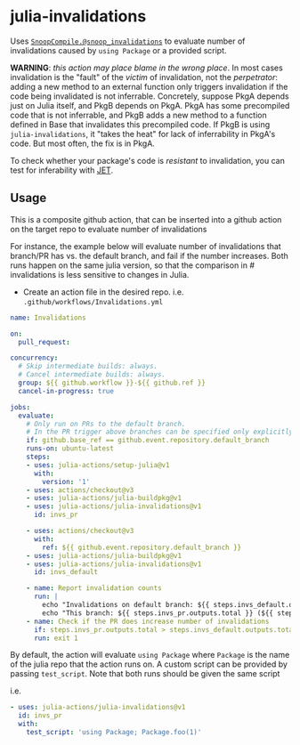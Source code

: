 # julia-invalidations
Uses [`SnoopCompile.@snoop_invalidations`](https://timholy.github.io/SnoopCompile.jl/dev/tutorials/invalidations/)
to evaluate number of invalidations caused by `using Package` or a provided script.

**WARNING**: *this action may place blame in the wrong place*. In most cases invalidation is the "fault" of the *victim* of invalidation, not the *perpetrator*: adding a new method to an external function only triggers invalidation if the code being invalidated is not inferrable. Concretely, suppose PkgA depends just on Julia itself, and PkgB depends on PkgA. PkgA has some precompiled code that is not inferrable, and PkgB adds a new method to a function defined in Base that invalidates this precompiled code. If PkgB is using `julia-invalidations`, it "takes the heat" for lack of inferrability in PkgA's code. But most often, the fix is in PkgA.

To check whether your package's code is *resistant* to invalidation, you can test for inferability with [JET](https://aviatesk.github.io/JET.jl/dev/optanalysis/#optanalysis-test-integration).

## Usage

This is a composite github action, that can be inserted into a github action on the target repo to evaluate number of invalidations

For instance, the example below will evaluate number of invalidations that branch/PR has vs. the default branch, and fail if the number increases.
Both runs happen on the same julia version, so that the comparison in # invalidations is less sensitive to changes in Julia.

- Create an action file in the desired repo. i.e. `.github/workflows/Invalidations.yml`

```yaml
name: Invalidations

on:
  pull_request:

concurrency:
  # Skip intermediate builds: always.
  # Cancel intermediate builds: always.
  group: ${{ github.workflow }}-${{ github.ref }}
  cancel-in-progress: true

jobs:
  evaluate:
    # Only run on PRs to the default branch.
    # In the PR trigger above branches can be specified only explicitly whereas this check should work for master, main, or any other default branch
    if: github.base_ref == github.event.repository.default_branch
    runs-on: ubuntu-latest
    steps:
    - uses: julia-actions/setup-julia@v1
      with:
        version: '1'
    - uses: actions/checkout@v3
    - uses: julia-actions/julia-buildpkg@v1
    - uses: julia-actions/julia-invalidations@v1
      id: invs_pr

    - uses: actions/checkout@v3
      with:
        ref: ${{ github.event.repository.default_branch }}
    - uses: julia-actions/julia-buildpkg@v1
    - uses: julia-actions/julia-invalidations@v1
      id: invs_default

    - name: Report invalidation counts
      run: |
        echo "Invalidations on default branch: ${{ steps.invs_default.outputs.total }} (${{ steps.invs_default.outputs.deps }} via deps)" >> $GITHUB_STEP_SUMMARY
        echo "This branch: ${{ steps.invs_pr.outputs.total }} (${{ steps.invs_pr.outputs.deps }} via deps)" >> $GITHUB_STEP_SUMMARY
    - name: Check if the PR does increase number of invalidations
      if: steps.invs_pr.outputs.total > steps.invs_default.outputs.total
      run: exit 1
```

By default, the action will evaluate `using Package` where `Package` is the name of the julia repo that the action runs on.
A custom script can be provided by passing `test_script`. Note that both runs should be given the same script

i.e.
```yaml
- uses: julia-actions/julia-invalidations@v1
  id: invs_pr
  with:
    test_script: 'using Package; Package.foo(1)'
```
